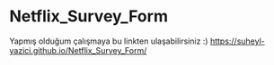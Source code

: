 # Netflix_Survey_Form
Yapmış olduğum çalışmaya bu linkten ulaşabilirsiniz :) https://suheyl-yazici.github.io/Netflix_Survey_Form/
